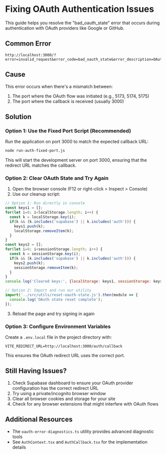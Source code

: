 # Fixing OAuth Authentication Issues

This guide helps you resolve the "bad_oauth_state" error that occurs during authentication with OAuth providers like Google or GitHub.

## Common Error

```
http://localhost:3000/?error=invalid_request&error_code=bad_oauth_state&error_description=OAuth+callback+with+invalid+state
```

## Cause

This error occurs when there's a mismatch between:
1. The port where the OAuth flow was initiated (e.g., 5173, 5174, 5175)
2. The port where the callback is received (usually 3000)

## Solution

### Option 1: Use the Fixed Port Script (Recommended)

Run the application on port 3000 to match the expected callback URL:

```bash
node run-auth-fixed-port.js
```

This will start the development server on port 3000, ensuring that the redirect URL matches the callback.

### Option 2: Clear OAuth State and Try Again

1. Open the browser console (F12 or right-click > Inspect > Console)
2. Use our cleanup script:

```javascript
// Option 1: Run directly in console
const keys1 = [];
for(let i=0; i<localStorage.length; i++) {
  const k = localStorage.key(i);
  if(k && (k.includes('supabase') || k.includes('auth'))) {
    keys1.push(k);
    localStorage.removeItem(k);
  }
}
const keys2 = [];
for(let i=0; i<sessionStorage.length; i++) {
  const k = sessionStorage.key(i);
  if(k && (k.includes('supabase') || k.includes('auth'))) {
    keys2.push(k);
    sessionStorage.removeItem(k);
  }
}
console.log('Cleared keys:', {localStorage: keys1, sessionStorage: keys2});

// Option 2: Import and run our utility
import('../src/utils/reset-oauth-state.js').then(module => {
  console.log('OAuth state reset complete');
});
```

3. Reload the page and try signing in again

### Option 3: Configure Environment Variables

Create a `.env.local` file in the project directory with:

```
VITE_REDIRECT_URL=http://localhost:3000/auth/callback
```

This ensures the OAuth redirect URL uses the correct port.

## Still Having Issues?

1. Check Supabase dashboard to ensure your OAuth provider configuration has the correct redirect URL
2. Try using a private/incognito browser window
3. Clear all browser cookies and storage for your site
4. Check for any browser extensions that might interfere with OAuth flows

## Additional Resources

- The `oauth-error-diagnostics.ts` utility provides advanced diagnostic tools
- See `AuthContext.tsx` and `AuthCallback.tsx` for the implementation details
